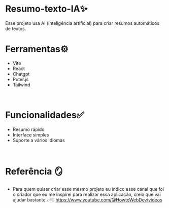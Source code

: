 # Resumo-texto-IA✨
Esse projeto usa AI (inteligência artificial) para criar resumos automáticos de textos.
<br>

# Ferramentas⚙️
- Vite
- React
- Chatgpt
- Puter.js
- Tailwind
<br>

# Funcionalidades✅
- Resumo rápido
- Interface simples
- Suporte a vários idiomas
<br>

# Referência 🪞
- Para quem quiser criar esse mesmo projeto eu indico esse canal que foi o criador que eu me inspirei para realizar essa aplicação, creio que vai ajudar bastante.👉🏼 
https://www.youtube.com/@HowtoWebDev/videos


 
